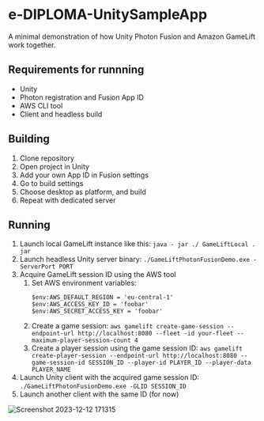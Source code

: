 ﻿# e-DIPLOMA-UnitySampleApp

 A minimal demonstration of how Unity Photon Fusion and Amazon GameLift work together.

 ## Requirements for runnning

 - Unity
 - Photon registration and Fusion App ID
 - AWS CLI tool
 - Client and headless build

 ## Building

 1. Clone repository
 2. Open project in Unity
 3. Add your own App ID in Fusion settings
 4. Go to build settings
 5. Choose desktop as platform, and build
 6. Repeat with dedicated server

 ## Running

 1. Launch local GameLift instance like this: `java - jar ./ GameLiftLocal . jar`
 2. Launch headless Unity server binary: `./GameLiftPhotonFusionDemo.exe -ServerPort PORT`
 3. Acquire GameLift session ID using the AWS tool
     1. Set AWS environment variables:
         ```
         $env:AWS_DEFAULT_REGION = 'eu-central-1'
         $env:AWS_ACCESS_KEY_ID = 'foobar'
         $env:AWS_SECRET_ACCESS_KEY = 'foobar'
         ```
     2. Create a game session: `aws gamelift create-game-session --endpoint-url http://localhost:8080 --fleet -id your-fleet --maximum-player-session-count 4`
     3. Create a player session using the game session ID: `aws gamelift create-player-session --endpoint-url http://localhost:8080 --game-session-id SESSION_ID --player-id PLAYER_ID --player-data PLAYER_NAME`
 4. Launch Unity client with the acquired game session ID: `./GameLiftPhotonFusionDemo.exe -GLID SESSION_ID`
 5. Launch another client with the same ID (for now)
            
![Screenshot 2023-12-12 171315](https://github.com/BME-IIT-CG/e-DIPLOMA-UnitySampleApp/assets/71231495/93faa6de-0177-40ff-acab-bfeefea64ee9)

